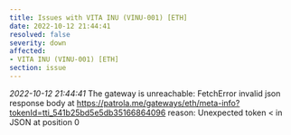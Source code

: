 ```yaml
---
title: Issues with VITA INU (VINU-001) [ETH]
date: 2022-10-12 21:44:41
resolved: false
severity: down
affected:
- VITA INU (VINU-001) [ETH]
section: issue
---
```


*2022-10-12 21:44:41* The gateway is unreachable: FetchError invalid json response body at https://patrola.me/gateways/eth/meta-info?tokenId=tti_541b25bd5e5db35166864096 reason: Unexpected token < in JSON at position 0